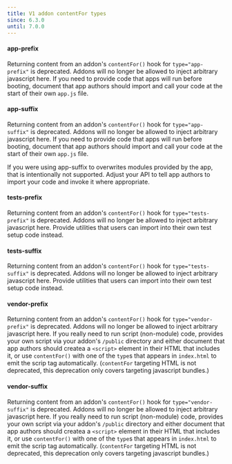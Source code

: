 ```yaml
---
title: V1 addon contentFor types
since: 6.3.0
until: 7.0.0
---
```


#### app-prefix

Returning content from an addon's `contentFor()` hook for `type="app-prefix"` is deprecated. Addons will no longer be allowed to inject arbitrary javascript here. If you need to provide code that apps will run before booting, document that app authors should import and call your code at the start of their own `app.js` file.

#### app-suffix

Returning content from an addon's `contentFor()` hook for `type="app-suffix"` is deprecated. Addons will no longer be allowed to inject arbitrary javascript here. If you need to provide code that apps will run before booting, document that app authors should import and call your code at the start of their own `app.js` file.

If you were using app-suffix to overwrites modules provided by the app, that is intentionally not supported. Adjust your API to tell app authors to import your code and invoke it where appropriate.

#### tests-prefix

Returning content from an addon's `contentFor()` hook for `type="tests-prefix"` is deprecated. Addons will no longer be allowed to inject arbitrary javascript here. Provide utilities that users can import into their own test setup code instead.

#### tests-suffix

Returning content from an addon's `contentFor()` hook for `type="tests-suffix"` is deprecated. Addons will no longer be allowed to inject arbitrary javascript here. Provide utilities that users can import into their own test setup code instead.

#### vendor-prefix

Returning content from an addon's `contentFor()` hook for `type="vendor-prefix"` is deprecated. Addons will no longer be allowed to inject arbitrary javascript here. If you really need to run script (non-module) code, provides your own script via your addon's `/public` directory and either document that app authors should createa a `<script>` element in their HTML that includes it, or use `contentFor()` with one of the `type`s that appears in `index.html` to emit the scrip tag automatically. (`contentFor` targeting HTML is not deprecated, this deprecation only covers targeting javascript bundles.)

#### vendor-suffix

Returning content from an addon's `contentFor()` hook for `type="vendor-suffix"` is deprecated. Addons will no longer be allowed to inject arbitrary javascript here. If you really need to run script (non-module) code, provides your own script via your addon's `/public` directory and either document that app authors should createa a `<script>` element in their HTML that includes it, or use `contentFor()` with one of the `type`s that appears in `index.html` to emit the scrip tag automatically. (`contentFor` targeting HTML is not deprecated, this deprecation only covers targeting javascript bundles.)